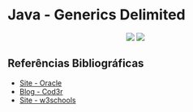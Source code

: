 # Java - Generics Delimited

<p align="center">
 <img src="https://img.shields.io/static/v1?label=java&message=Programming%20Language&color=red&style=for-the-badge&logo=JAVA"/>
 <img src="http://img.shields.io/static/v1?label=License&message=MIT&color=green&style=for-the-badge"/>

## Referências Bibliográficas

- [Site - Oracle](https://docs.oracle.com/javase/tutorial/java/generics/index.html)
- [Blog - Cod3r](https://blog.cod3r.com.br/generics-em-java-o-que-e-e-exemplos/)
- [Site - w3schools](https://www.w3schools.blog/generics-class-java)
